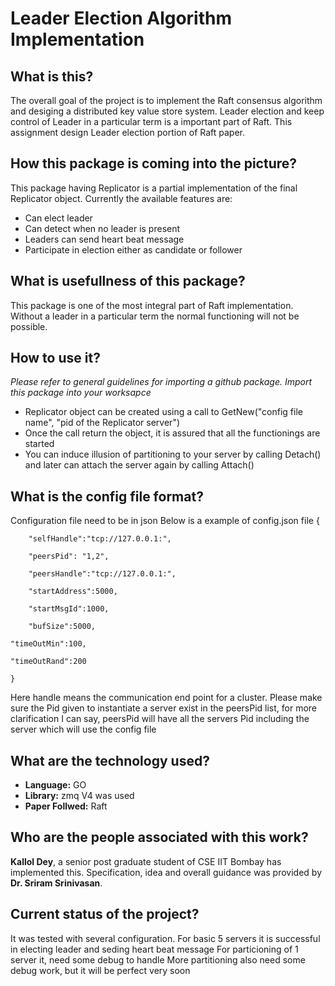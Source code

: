 Leader Election Algorithm Implementation
========================================
What is this?
--------------
The overall goal of the project is to implement the Raft consensus algorithm and desiging a distributed
key value store system. Leader election and keep control of Leader in a particular term is a important
part of Raft. This assignment design Leader election portion of Raft paper.

How this package is coming into the picture?
--------------------------------------------
This package having Replicator is a partial implementation of the final Replicator object. Currently the 
available features are:

- Can elect leader
- Can detect when no leader is present
- Leaders can send heart beat message
- Participate in election either as candidate or follower


What is usefullness of this package?
------------------------------------
This package is one of the most integral part of Raft implementation. Without a leader in a particular term
the normal functioning will not be possible. 



How to use it?
-------------
*Please refer to general guidelines for importing a github package. Import this package into your worksapce*

- Replicator object can be created using a call to GetNew("config file name", "pid of the Replicator server")
- Once the call return the object, it is assured that all the functionings are started
- You can induce illusion of partitioning to your server by calling Detach() and later can attach the server
again by calling Attach()

What is the config file format?
------------------
Configuration file need to be in json
Below is a example of config.json file
	{

        "selfHandle":"tcp://127.0.0.1:", 

        "peersPid": "1,2",

        "peersHandle":"tcp://127.0.0.1:",

        "startAddress":5000,

        "startMsgId":1000,

        "bufSize":5000,

	"timeOutMin":100,

	"timeOutRand":200

	}

Here handle means the communication end point for a cluster.
Please make sure the Pid given to instantiate a server exist in the peersPid list,
for more clarification I can say, peersPid will have all the servers Pid including 
the server which will use the config file

What are the technology used?
----------------------------
- **Language:** GO 
- **Library:** zmq V4 was used
- **Paper Follwed:** Raft

Who are the people associated with this work?
---------------------------------------------
**Kallol Dey**, a senior post graduate student  of CSE IIT Bombay has implemented this.
Specification, idea and overall guidance was provided by **Dr. Sriram Srinivasan**.


Current status of the project?
------------------------------
It was tested with several configuration. 
For basic 5 servers it is successful in electing leader and seding heart beat message
For particioning of 1 server it, need some debug to handle
More partitioning also need some debug work, but it will be perfect very soon
